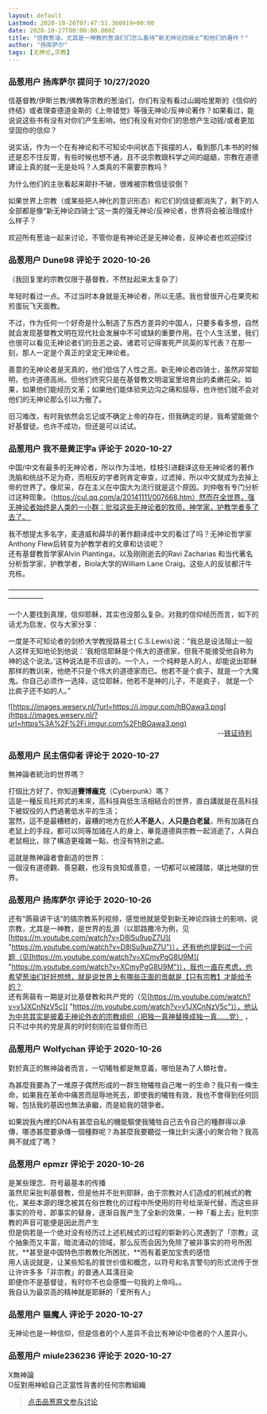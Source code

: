 ```yaml
---
layout: default
Lastmod: 2020-10-26T07:47:51.360819+00:00
date: 2020-10-27T00:00:00.000Z
title: "信教葱油，尤其是一神教的葱油们们怎么看待“新无神论四骑士”和他们的著作？"
author: "扬库萨尔"
tags: [无神论,宗教]
---
```



### 品葱用户 **扬库萨尔** 提问于 10/27/2020
    
信基督教/伊斯兰教/佛教等宗教的葱油们，你们有没有看过山姆哈里斯的《信仰的终结》或者理查德道金斯的《上帝错觉》等强无神论/反神论著作？如果看过，能说说这些书有没有对你们产生影响，他们有没有对你们的思想产生动摇/或者更加坚固你的信仰？  
  
说实话，作为一个在有神论和不可知论中间状态下摇摆的人，看到那几本书的时候还是忍不住反胃，有些时候也想不通，且不说宗教跟科学之间的龃龉，宗教在道德建设上真的就一无是处吗？人类真的不需要宗教吗？  
  
为什么他们的主张看起来颠扑不破，很难被宗教信徒驳倒？  
  
如果世界上宗教（或某些把人神化的意识形态）和它们的信徒都消失了，剩下的人全部都是像“新无神论四骑士”这一类的强无神论/反神论者，世界将会被治理成什么样子？  
  
欢迎所有葱油一起来讨论，不管你是有神论还是无神论者，反神论者也欢迎探讨
    
                

### 品葱用户 **Dune98** 评论于 2020-10-26
        
（我回复里的宗教仅限于基督教，不然扯起来太复杂了）  
  
年轻时看过一点。不过当时本身就是无神论者，所以无感。我也曾很开心在果壳和煎蛋玩飞天面教。  
  
不过，作为任何一个好奇是什么制造了东西方差异的中国人，只要多看多想，自然就会发现基督教文明在现代社会发展中不可或缺的重要作用。在个人生活里，我们也很可以看见无神论者们的丑恶之姿。诸君可记得害死严凤英的军代表？在那一刻，那人一定是个真正的坚定无神论者。  
  
善意的无神论者是天真的，他们低估了人性之恶。新无神论者四骑士，虽然非常聪明，也许道德高尚。但他们终究只是在基督教文明温室里培育出的柔嫩花朵。如果，如果他们能经历文革；如果他们能体验夹边沟之痛和屈辱，也许他们就不会对他们的无神论那么引以为傲了。  
  
旧习难改，有时我依然会忘记或不确定上帝的存在，但我确定的是，我希望能做个好基督徒。也许不成功，但还是可以试试。
        
                

### 品葱用户 **我不是黄正宇a** 评论于 2020-10-27
        
中国/中文有最多的无神论者，所以作为洼地，桂枝引进翻译这些无神论者的著作洗脑和统战不足为奇，而相反的学者则肯定审查，过滤掉，所以中文就成为去掉上帝的世界了。像尼采，存在主义在中国大为流行就是这个原因。刘仲敬有专门分析过这种现象。（https://cul.qq.com/a/20141111/007668.htm）然而在全世界，强无神论者始终是人类的一小群：批驳这些无神论者的牧师，神学家，护教学者多了去了。   
  
我不想提太多名字，麦道威和薛华的著作翻译成中文的看过了吗？无神论哲学家Anthony Flew后转变为护教学者的文章和访谈呢？  
还有基督教哲学家Alvin Plantinga，以及刚刚逝去的Ravi Zacharias 和当代著名分析哲学家，护教学者，Biola大学的William Lane Craig。这些人的反驳都汗牛充栋。  
  
—————————————————————————————————————————  
  
一个人要找到真理，信仰耶稣，其实也没那么复杂。对我的信仰经历而言，如下的话尤为启发，仅与大家分享：  
  
一度是不可知论者的剑桥大学教授路易士( C.S.Lewis)说：“我总是设法阻止一般人这样无知地论到他说：‘我相信耶稣是个伟大的道德家，但我不能接受他自称为神的这个说法。’这种说法是不应该的。一个人，一个纯粹是人的人，却能说出耶稣那样的教训来，他绝不只是个伟大的道德家而已。他若不是个疯子，就是一个大魔鬼。你自己必须作一选择，这位耶稣，他若不是神的儿子，不是疯子， 就是一个比疯子还不如的人。”      
  
![https://images.weserv.nl/?url=https://i.imgur.com/hBOawa3.png](https://images.weserv.nl/?url=https%3A%2F%2Fi.imgur.com%2FhBOawa3.png)  
                                                                                                           --[铁证待判]( "http://cclw.net/gospel/new/tzdp/htm/07.htm")
        
                

### 品葱用户 **民主信仰者** 评论于 2020-10-27
        
無神論者統治的世界嗎？  
  
打個比方好了，你知道**賽博龐克**（Cyberpunk）嗎？  
這是一種反烏托邦式的未來，高科技與低生活相結合的世界，直白講就是在高科技下被奴役的人們過著低水平的生活；  
當然，這不是最糟糕的，最糟的地方在於**人不是人**，**人只是白老鼠**，所有加諸在白老鼠上的手段，都可以同等加諸在人的身上，畢竟道德與宗教一起消逝了，人與白老鼠相比，除了構造更複雜一點，也沒有特別之處。  
  
這就是無神論者會創造的世界：  
一個沒有道德觀、善惡觀，也沒有良知或善意，一切都可以被踐踏，堪比地獄的世界。
        
                

### 品葱用户 **扬库萨尔** 评论于 2020-10-26
        
还有“蒟蒻讲干话”的搞宗教系列视频，感觉他就是受到新无神论四骑士的影响，说宗教，尤其是一神教，是世界的乱源（以耶路撒冷为例，见[https://m.youtube.com/watch?v=D8lSu9upZ7U]( "https://m.youtube.com/watch?v=D8lSu9upZ7U")），还有他也提到过一个问题（见[https://m.youtube.com/watch?v=XCmyPgG8U9M]( "https://m.youtube.com/watch?v=XCmyPgG8U9M")），我也一直在考虑，也希望葱油们好好想想，就是说世界上有哪些正面的贡献是【只有宗教】才能给予的？  
还有蒟蒻有一期是对比基督教和共产党的（见[https://m.youtube.com/watch?v=v1JXCnNzV5c]( "https://m.youtube.com/watch?v=v1JXCnNzV5c")），他认为中共其实是披着无神论外衣的宗教组织（把独一真神替换成独一真……党） ，只不过中共的党是真的时时刻刻在监督你而已
        
                

### 品葱用户 **Wolfychan** 评论于 2020-10-26
        
對於真正的無神論者而言，一切犧牲都是無意義，哪怕是為了人類社會。  
  
為甚麼我要為了一堆原子偶然形成的一群生物犧牲自己唯一的生命？我只有一條生命，如果我在革命中痛苦而屈辱地死去，即使我的犧牲有效，我也不會得到任何回報，包括我的基因也無法承繼，而是給我的競爭者。  
  
如果說我內裡的DNA有甚麼自私的機能驅使我犧牲自己去令自己的種群得以承傳，哪憑甚麼要承傳一個種群呢？為甚麼我要聽從一條比針尖還小的聚合物？我高興不就成了嗎？
        
                

### 品葱用户 **epmzr** 评论于 2020-10-26
        
是某些理念、符号最基本的传播  
虽然尼采批判基督教，但是他并不批判耶稣，由于宗教对人们造成的机械式的教化，某些本源的理念被其在俗世教化的过程中所使用的符号给渐渐代替，而这些非事实的符号，即事实的替身，逐渐自我产生了全新的效果，一种「看上去」批判宗教的声音可能便是因此而产生  
但是倘若是一个绝对没有经历过上述机械式的过程的崭新的心灵遇到了「宗教」这个抽象而又丰富，暗流涌动的领域，那么反而会因为免除了被非事实的符号所困扰，**甚至是中国特色宗教教化所困扰，**而有着更加宝贵的感悟  
用人话说就是，让某些知名的普世价值和概念，以符号和名言警句的形式流传于世  
让许许多多「非宗教」的普通人耳濡目染  
即便你不是基督徒，有时你不也会感慨一句我的上帝吗。。  
我自认为最崇高的精神就是耶稣的「爱所有人」
        
                

### 品葱用户 **猫魔人** 评论于 2020-10-27
        
无神论也是一种信仰，但是信者的个人差异不会比有神论中信者的个人差异小。
        
                

### 品葱用户 **miule236236** 评论于 2020-10-27
        
X無神論  
O反對用神給自己正當性背書的任何宗教組織
        
                





> [点击品葱原文参与讨论](https://pincong.rocks/question/32685)

